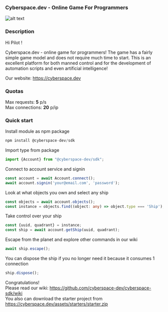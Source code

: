 ### **Cyberspace.dev - Online Game For Programmers**

![alt text](https://cyberspace.dev/assets/img/pages/master/social.png)

### **Description**

Hi Pilot ! 

Cyberspace.dev - online game for programmers! The game has a fairly simple game model and does not require much time to start. This is an excellent platform for both manned control and for the development of automation scripts and even artificial intelligence!

Our website: https://cyberspace.dev

### **Quotas**

Max requests: <b>5</b> p/s <br/>
Max connections: <b>20</b> p/ip

### **Quick start**

Install module as npm package

```typescript
npm install @cyberspace-dev/sdk
```

Import type from package

```typescript
import {Account} from "@cyberspace-dev/sdk";
```

Connect to account service and signin

```typescript
const account = await Account.connect();
await account.signin('your@email.com', 'password');
```

Look at what objects you own and select any ship

```typescript
const objects = await account.objects();
const instance = objects.find((object: any) => object.type === 'Ship');
```

Take control over your ship

```typescript
const {uuid, quadrant} = instance;
const ship = await account.getShip(uuid, quadrant);
```

Escape from the planet and explore other commands in our wiki

```typescript
await ship.escape();
```

You can dispose the ship if you no longer need it because it consumes 1 connection

```typescript
ship.dispose();
```

Congratulations!<br /> Please read our wiki: https://github.com/cyberspace-dev/cyberspace-sdk/wiki<br />
You also can download the starter project from https://cyberspace.dev/assets/starters/starter.zip
